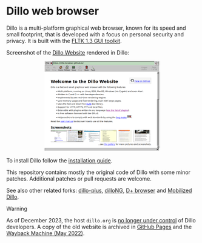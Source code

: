 # Dillo web browser

Dillo is a multi-platform graphical web browser, known for its speed and
small footprint, that is developed with a focus on personal security and
privacy. It is built with the [FLTK 1.3 GUI toolkit](http://fltk.org).

Screenshot of the [Dillo Website][dillo] rendered in Dillo:

[dillo]: https://dillo-browser.github.io/

<p align="center"><img src="doc/dillo.png" width="60%" /></p>

To install Dillo follow the [installation guide](doc/install.md).

This repository contains mostly the original code of Dillo with some
minor patches. Additional patches or pull requests are welcome.

See also other related forks: [dillo-plus][dillo-plus],
[dilloNG][dilloNG], [D+ browser][dplus-browser] and [Mobilized
Dillo][mobilized].

[dillo-plus]: https://github.com/crossbowerbt/dillo-plus
[dilloNG]: https://github.com/w00fpack/dilloNG
[dplus-browser]: https://sourceforge.net/projects/dplus-browser/
[mobilized]: https://www.toomanyatoms.com/software/mobilized_dillo.html

> [!WARNING]
> As of December 2023, the host `dillo.org` is [no longer under control][gone]
> of Dillo developers. A copy of the old website is archived in
> [GitHub Pages][old] and the [Wayback Machine (May 2022)][may].

[gone]: https://dillo-browser.github.io/dillo.org.html
[old]: https://dillo-browser.github.io/old/
[may]: http://web.archive.org/web/20220508022123/https://www.dillo.org/

